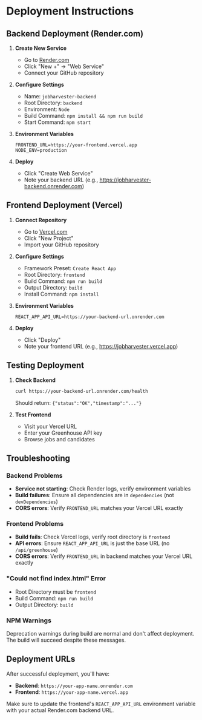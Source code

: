 # Deployment Instructions

## Backend Deployment (Render.com)

1. **Create New Service**
   - Go to [Render.com](https://render.com)
   - Click "New +" → "Web Service"
   - Connect your GitHub repository

2. **Configure Settings**
   - Name: `jobharvester-backend`
   - Root Directory: `backend`
   - Environment: `Node`
   - Build Command: `npm install && npm run build`
   - Start Command: `npm start`

3. **Environment Variables**
   ```
   FRONTEND_URL=https://your-frontend.vercel.app
   NODE_ENV=production
   ```

4. **Deploy**
   - Click "Create Web Service"
   - Note your backend URL (e.g., https://jobharvester-backend.onrender.com)

## Frontend Deployment (Vercel)

1. **Connect Repository**
   - Go to [Vercel.com](https://vercel.com)
   - Click "New Project"
   - Import your GitHub repository

2. **Configure Settings**
   - Framework Preset: `Create React App`
   - Root Directory: `frontend`
   - Build Command: `npm run build`
   - Output Directory: `build`
   - Install Command: `npm install`

3. **Environment Variables**
   ```
   REACT_APP_API_URL=https://your-backend-url.onrender.com
   ```

4. **Deploy**
   - Click "Deploy"
   - Note your frontend URL (e.g., https://jobharvester.vercel.app)

## Testing Deployment

1. **Check Backend**
   ```bash
   curl https://your-backend-url.onrender.com/health
   ```
   Should return: `{"status":"OK","timestamp":"..."}`

2. **Test Frontend**
   - Visit your Vercel URL
   - Enter your Greenhouse API key
   - Browse jobs and candidates

## Troubleshooting

### Backend Problems
- **Service not starting**: Check Render logs, verify environment variables
- **Build failures**: Ensure all dependencies are in `dependencies` (not `devDependencies`)
- **CORS errors**: Verify `FRONTEND_URL` matches your Vercel URL exactly

### Frontend Problems
- **Build fails**: Check Vercel logs, verify root directory is `frontend`
- **API errors**: Ensure `REACT_APP_API_URL` is just the base URL (no `/api/greenhouse`)
- **CORS errors**: Verify `FRONTEND_URL` in backend matches your Vercel URL exactly

### "Could not find index.html" Error
- Root Directory must be `frontend`
- Build Command: `npm run build`
- Output Directory: `build`

### NPM Warnings
Deprecation warnings during build are normal and don't affect deployment. The build will succeed despite these messages.

## Deployment URLs

After successful deployment, you'll have:
- **Backend**: `https://your-app-name.onrender.com`
- **Frontend**: `https://your-app-name.vercel.app`

Make sure to update the frontend's `REACT_APP_API_URL` environment variable with your actual Render.com backend URL.
